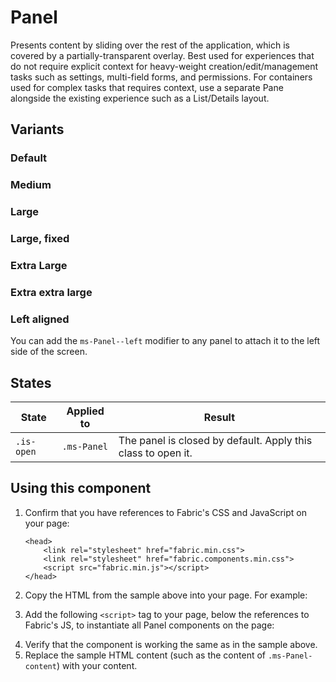 # Panel
Presents content by sliding over the rest of the application, which is covered by a partially-transparent overlay. Best used for experiences that do not require explicit context for heavy-weight creation/edit/management tasks such as settings, multi-field forms, and permissions. For containers used for complex tasks that requires context, use a separate Pane alongside the existing experience such as a List/Details layout.

## Variants

### Default
<!---
{{> PanelDefaultExample}}
--->
<!---i
![Panel example](https://raw.githubusercontent.com/OfficeDev/office-ui-fabric-js/master/ghdocs/component_images/Panel.png)
i--->

### Medium
<!----
{{> PanelMediumExample}}
---->


### Large
<!----
{{> PanelLargeExample}}
---->


### Large, fixed
<!----
{{> PanelLargeFixedExample}}
---->


### Extra Large
<!----
{{> PanelExtraLargeExample}}
---->


### Extra extra large
<!----
{{> PanelExtraExtraLargeExample}}
---->


### Left aligned
You can add the `ms-Panel--left` modifier to any panel to attach it to the left side of the screen.
<!----
{{> PanelLeftExample}}
---->


## States
State | Applied to | Result
 --- | --- | ---
`.is-open` | `.ms-Panel` | The panel is closed by default. Apply this class to open it.

## Using this component
1. Confirm that you have references to Fabric's CSS and JavaScript on your page:
    ```
    <head>
        <link rel="stylesheet" href="fabric.min.css">
        <link rel="stylesheet" href="fabric.components.min.css">
        <script src="fabric.min.js"></script>
    </head>
    ```
2. Copy the HTML from the sample above into your page. For example:
<!---
<pre>
    <code>
{{renderPartialPre "Panel" "PanelExample" PanelExampleProps.default false}}
    </code>
</pre>
--->
3. Add the following `<script>` tag to your page, below the references to Fabric's JS, to instantiate all Panel components on the page:
<!---
<pre>
    <code>
{{renderPartialPre "Panel" "PanelDocExampleJS" "" false}}
    </code>
</pre>
--->
4. Verify that the component is working the same as in the sample above.
5. Replace the sample HTML content (such as the content of `.ms-Panel-content`) with your content.

<!---
{{> PanelDocExampleJS}}
--->